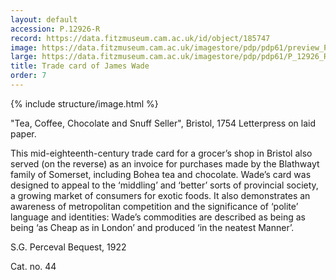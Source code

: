 ```yaml
---
layout: default
accession: P.12926-R
record: https://data.fitzmuseum.cam.ac.uk/id/object/185747
image: https://data.fitzmuseum.cam.ac.uk/imagestore/pdp/pdp61/preview_P_12926_R.jpg
large: https://data.fitzmuseum.cam.ac.uk/imagestore/pdp/pdp61/P_12926_R.jpg
title: Trade card of James Wade
order: 7
---
```

{% include structure/image.html %}


"Tea, Coffee, Chocolate and Snuff Seller", Bristol, 1754
Letterpress on laid paper.

This mid-eighteenth-century trade card for a grocer’s shop in Bristol also served (on the reverse) as an invoice for purchases made by the Blathwayt family of Somerset, including Bohea tea and chocolate. Wade’s card was designed to appeal to the ‘middling’ and ‘better’ sorts of provincial society, a growing market of consumers for exotic foods. It also demonstrates an awareness of metropolitan competition and the significance of ‘polite’ language and identities: Wade’s commodities are described as being as being ‘as Cheap as in London’ and produced ‘in the neatest Manner’.

S.G. Perceval Bequest, 1922

Cat. no. 44
